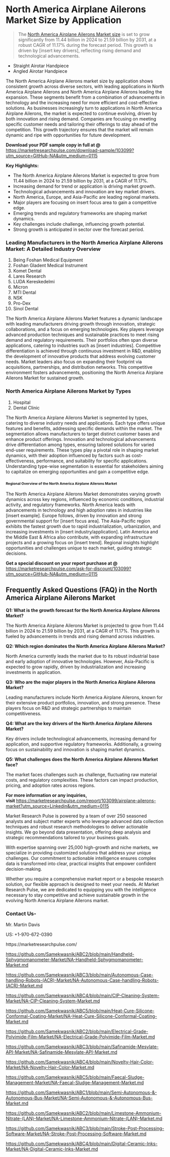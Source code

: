 <h1>North America Airplane Ailerons Market&nbsp;Size by Application</h1><blockquote><p>The <a href="https://marketresearchpulse.com/download-sample/103099?utm_source=GitHub-NA&amp;utm_medium=0115">North America Airplane Ailerons Market size</a> is set to grow significantly from 11.44 billion in 2024 to 21.59 billion by 2031, at a robust CAGR of 11.17% during the forecast period. This growth is driven by [insert key drivers], reflecting rising demand and technological advancements.</p></blockquote><ul><li>Straight Airotar Handpiece<li> Angled Airotar Handpiece</li></ul><p>The North America Airplane Ailerons market size by application shows consistent growth across diverse sectors, with leading applications in North America Airplane Ailerons and North America Airplane Ailerons leading the expansion. These segments benefit from a combination of advancements in technology and the increasing need for more efficient and cost-effective solutions. As businesses increasingly turn to applications in North America Airplane Ailerons, the market is expected to continue evolving, driven by both innovation and rising demand. Companies are focusing on meeting specific customer needs and tailoring their offerings to stay ahead of the competition. This growth trajectory ensures that the market will remain dynamic and ripe with opportunities for future development.</p><p><strong>Download your PDF sample copy in full at @ </strong><a href="https://marketresearchpulse.com/download-sample/103099?utm_source=GitHub-NA&amp;utm_medium=0115">https://marketresearchpulse.com/download-sample/103099?utm_source=GitHub-NA&amp;utm_medium=0115</a></p><p><strong>Key Highlights: </strong></p><ul><li>The North America Airplane Ailerons Market is expected to grow from 11.44 billion in 2024 to 21.59 billion by 2031, at a CAGR of 11.17%.</li><li>Increasing demand for trend or application is driving market growth.</li><li>Technological advancements and innovation are key market drivers.</li><li>North America, Europe, and Asia-Pacific are leading regional markets.</li><li>Major players are focusing on insert focus area to gain a competitive edge.</li><li>Emerging trends and regulatory frameworks are shaping market dynamics.</li><li>Key challenges include challenge, influencing growth potential.</li><li>Strong growth is anticipated in sector over the forecast period.</li></ul><h3>Leading Manufacturers in the North America Airplane Ailerons Market: A Detailed Industry Overview</h3><ol><li>Being Foshan Medical Equipment</li><li>Foshan Gladent Medical Instrument</li><li>Komet Dental</li><li>Lares Research</li><li>LUDA Kereskedelmi</li><li>Micron</li><li>MTI Dental</li><li>NSK</li><li>Pro-Dex</li><li>Sinol Dental</li></ol><div class="flex max-w-full flex-col flex-grow"><div class="min-h-8 text-message flex w-full flex-col items-end gap-2 whitespace-normal break-words [.text-message+&amp;]:mt-5" dir="auto" data-message-author-role="assistant" data-message-id="fd8432e4-4910-450d-b182-61b7bfb0a01f" data-message-model-slug="gpt-4o"><div class="flex w-full flex-col gap-1 empty:hidden first:pt-[3px]"><div class="markdown prose w-full break-words dark:prose-invert light"><p>The North America Airplane Ailerons Market features a dynamic landscape with leading manufacturers driving growth through innovation, strategic collaborations, and a focus on emerging technologies. Key players leverage advanced production techniques and sustainable practices to meet rising demand and regulatory requirements. Their portfolios often span diverse applications, catering to industries such as [insert industries]. Competitive differentiation is achieved through continuous investment in R&amp;D, enabling the development of innovative products that address evolving customer needs. Market leaders also focus on expanding their footprint via acquisitions, partnerships, and distribution networks. This competitive environment fosters advancements, positioning the North America Airplane Ailerons Market for sustained growth.</p></div></div></div></div><h3>North America Airplane Ailerons Market by Types</h3><ol><li>Hospital<li> Dental Clinic</li></ol><div class="flex max-w-full flex-col flex-grow"><div class="min-h-8 text-message flex w-full flex-col items-end gap-2 whitespace-normal break-words [.text-message+&amp;]:mt-5" dir="auto" data-message-author-role="assistant" data-message-id="084470be-0bb7-4664-bddf-5156b4f41249" data-message-model-slug="gpt-4o-mini"><div class="flex w-full flex-col gap-1 empty:hidden first:pt-[3px]"><div class="markdown prose w-full break-words dark:prose-invert light"><p>The North America Airplane Ailerons Market is segmented by types, catering to diverse industry needs and applications. Each type offers unique features and benefits, addressing specific demands within the market. The segmentation allows manufacturers to target distinct customer bases and enhance product offerings. Innovation and technological advancements drive differentiation among types, ensuring tailored solutions for varied end-user requirements. These types play a pivotal role in shaping market dynamics, with their adoption influenced by factors such as cost-effectiveness, performance, and suitability for specific applications. Understanding type-wise segmentation is essential for stakeholders aiming to capitalize on emerging opportunities and gain a competitive edge.</p></div></div></div></div><h3><span style="font-size: 11px;">Regional Overview of the North America Airplane Ailerons Market</span></h3><div class="flex max-w-full flex-col flex-grow"><div class="min-h-8 text-message flex w-full flex-col items-end gap-2 whitespace-normal break-words [.text-message+&amp;]:mt-5" dir="auto" data-message-author-role="assistant" data-message-id="e9038762-ce64-4e30-91c9-9bd413514231" data-message-model-slug="gpt-4o-mini"><div class="flex w-full flex-col gap-1 empty:hidden first:pt-[3px]"><div class="markdown prose w-full break-words dark:prose-invert light"><p>The North America Airplane Ailerons Market demonstrates varying growth dynamics across key regions, influenced by economic conditions, industrial activity, and regulatory frameworks. North America leads with advancements in technology and high adoption rates in industries like [insert example]. Europe follows, driven by innovation and strong governmental support for [insert focus area]. The Asia-Pacific region exhibits the fastest growth due to rapid industrialization, urbanization, and increasing investments in [insert industry/application]. Latin America and the Middle East &amp; Africa also contribute, with expanding infrastructure projects and a growing focus on [insert trend]. Regional insights highlight opportunities and challenges unique to each market, guiding strategic decisions.</p></div></div></div></div><p><strong>Get a special discount on your report purchase at @ </strong><a href="https://marketresearchpulse.com/ask-for-discount/103099?utm_source=GitHub-NA&amp;utm_medium=0115">https://marketresearchpulse.com/ask-for-discount/103099?utm_source=GitHub-NA&amp;utm_medium=0115</a></p><h2>Frequently Asked Questions (FAQ) in the North America Airplane Ailerons Market</h2><p><strong>Q1: What is the growth forecast for the North America Airplane Ailerons Market?</strong></p><p>The North America Airplane Ailerons Market is projected to grow from 11.44 billion in 2024 to 21.59 billion by 2031, at a CAGR of 11.17%. This growth is fueled by advancements in trends and rising demand across industries.</p><p><strong>Q2: Which region dominates the North America Airplane Ailerons Market?</strong></p><p>North America currently leads the market due to its robust industrial base and early adoption of innovative technologies. However, Asia-Pacific is expected to grow rapidly, driven by industrialization and increasing investments in application.</p><p><strong>Q3: Who are the major players in the North America Airplane Ailerons Market?</strong></p><p>Leading manufacturers include North America Airplane Ailerons, known for their extensive product portfolios, innovation, and strong presence. These players focus on R&amp;D and strategic partnerships to maintain competitiveness.</p><p><strong>Q4: What are the key drivers of the North America Airplane Ailerons Market?</strong></p><p>Key drivers include technological advancements, increasing demand for application, and supportive regulatory frameworks. Additionally, a growing focus on sustainability and innovation is shaping market dynamics.</p><p><strong>Q5: What challenges does the North America Airplane Ailerons Market face?</strong></p><p>The market faces challenges such as challenge, fluctuating raw material costs, and regulatory complexities. These factors can impact production, pricing, and adoption rates across regions.</p><p><strong>For more information or any inquiries, visit&nbsp;</strong><a href="https://marketresearchpulse.com/report/103099/airplane-ailerons-market?utm_source=Linkedin&utm_medium=0115">https://marketresearchpulse.com/report/103099/airplane-ailerons-market?utm_source=Linkedin&utm_medium=0115</a></p><p>Market Research Pulse is powered by a team of over 250 seasoned analysts and subject matter experts who leverage advanced data collection techniques and robust research methodologies to deliver actionable insights. We go beyond data presentation, offering deep analysis and strategic recommendations tailored to your business goals.</p><p>With expertise spanning over 25,000 high-growth and niche markets, we specialize in providing customized solutions that address your unique challenges. Our commitment to actionable intelligence ensures complex data is transformed into clear, practical insights that empower confident decision-making.</p><p>Whether you require a comprehensive market report or a bespoke research solution, our flexible approach is designed to meet your needs. At Market Research Pulse, we are dedicated to equipping you with the intelligence necessary to stay competitive and achieve sustainable growth in the evolving North America Airplane Ailerons market.</p><h3><strong>Contact Us-</strong></h3><p>Mr. Martin Davis</p><p>US: +1-970-672-0390</p><p>https://marketresearchpulse.com/</p><p><a href="https://github.com/Samekwasnik/ABC2/blob/main/Handheld-Sphygmomanometer-Market/NA-Handheld-Sphygmomanometer-Market.md">https://github.com/Samekwasnik/ABC2/blob/main/Handheld-Sphygmomanometer-Market/NA-Handheld-Sphygmomanometer-Market.md</a></p><p><a href="https://github.com/Samekwasnik/ABC3/blob/main/Autonomous-Case-handling-Robots-(ACR)-Market/NA-Autonomous-Case-handling-Robots-(ACR)-Market.md">https://github.com/Samekwasnik/ABC3/blob/main/Autonomous-Case-handling-Robots-(ACR)-Market/NA-Autonomous-Case-handling-Robots-(ACR)-Market.md</a></p><p><a href="https://github.com/Samekwasnik/ABC4/blob/main/CIP-Cleaning-System-Market/NA-CIP-Cleaning-System-Market.md">https://github.com/Samekwasnik/ABC4/blob/main/CIP-Cleaning-System-Market/NA-CIP-Cleaning-System-Market.md</a></p><p><a href="https://github.com/Samekwasnik/ABC5/blob/main/Heat-Cure-Silicone-Conformal-Coating-Market/NA-Heat-Cure-Silicone-Conformal-Coating-Market.md">https://github.com/Samekwasnik/ABC5/blob/main/Heat-Cure-Silicone-Conformal-Coating-Market/NA-Heat-Cure-Silicone-Conformal-Coating-Market.md</a></p><p><a href="https://github.com/Samekwasnik/ABC2/blob/main/Electrical-Grade-Polyimide-Film-Market/NA-Electrical-Grade-Polyimide-Film-Market.md">https://github.com/Samekwasnik/ABC2/blob/main/Electrical-Grade-Polyimide-Film-Market/NA-Electrical-Grade-Polyimide-Film-Market.md</a></p><p><a href="https://github.com/Samekwasnik/ABC3/blob/main/Safinamide-Mesylate-API-Market/NA-Safinamide-Mesylate-API-Market.md">https://github.com/Samekwasnik/ABC3/blob/main/Safinamide-Mesylate-API-Market/NA-Safinamide-Mesylate-API-Market.md</a></p><p><a href="https://github.com/Samekwasnik/ABC4/blob/main/Novelty-Hair-Color-Market/NA-Novelty-Hair-Color-Market.md">https://github.com/Samekwasnik/ABC4/blob/main/Novelty-Hair-Color-Market/NA-Novelty-Hair-Color-Market.md</a></p><p><a href="https://github.com/Samekwasnik/ABC5/blob/main/Faecal-Sludge-Management-Market/NA-Faecal-Sludge-Management-Market.md">https://github.com/Samekwasnik/ABC5/blob/main/Faecal-Sludge-Management-Market/NA-Faecal-Sludge-Management-Market.md</a></p><p><a href="https://github.com/Samekwasnik/ABC1/blob/main/Semi-Autonomous-&-Autonomous-Bus-Market/NA-Semi-Autonomous-&-Autonomous-Bus-Market.md">https://github.com/Samekwasnik/ABC1/blob/main/Semi-Autonomous-&-Autonomous-Bus-Market/NA-Semi-Autonomous-&-Autonomous-Bus-Market.md</a></p><p><a href="https://github.com/Samekwasnik/ABC2/blob/main/Limestone-Ammonium-Nitrate-(LAN)-Market/NA-Limestone-Ammonium-Nitrate-(LAN)-Market.md">https://github.com/Samekwasnik/ABC2/blob/main/Limestone-Ammonium-Nitrate-(LAN)-Market/NA-Limestone-Ammonium-Nitrate-(LAN)-Market.md</a></p><p><a href="https://github.com/Samekwasnik/ABC3/blob/main/Stroke-Post-Processing-Software-Market/NA-Stroke-Post-Processing-Software-Market.md">https://github.com/Samekwasnik/ABC3/blob/main/Stroke-Post-Processing-Software-Market/NA-Stroke-Post-Processing-Software-Market.md</a></p><p><a href="https://github.com/Samekwasnik/ABC4/blob/main/Digital-Ceramic-Inks-Market/NA-Digital-Ceramic-Inks-Market.md">https://github.com/Samekwasnik/ABC4/blob/main/Digital-Ceramic-Inks-Market/NA-Digital-Ceramic-Inks-Market.md</a></p>
